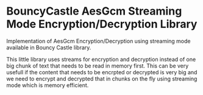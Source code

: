 # BouncyCastle AesGcm Streaming Mode Encryption/Decryption Library
Implementation of AesGcm Encryption/Decryption using streaming mode available in Bouncy Castle library. 

This little library uses streams for encryption and decryption instead of one big chunk of text that needs to be read in memory first. This can be very usefull if the content that needs to be encrpted or decrypted is very big and we need to encrypt and decrypted that in chunks on the fly using streaming mode which is memory efficient.



